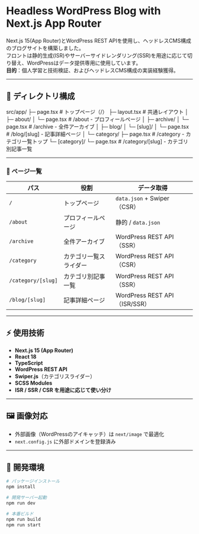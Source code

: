 # Headless WordPress Blog with Next.js App Router

Next.js 15(App Router)とWordPress REST APIを使用し、ヘッドレスCMS構成のブログサイトを構築しました。  
フロントは静的生成(ISR)やサーバーサイドレンダリング(SSR)を用途に応じて切り替え、WordPressはデータ提供専用に使用しています。  
**目的**：個人学習と技術検証、およびヘッドレスCMS構成の実装経験獲得。

---

## 📂 ディレクトリ構成

src/app/
├─ page.tsx # トップページ（/）
├─ layout.tsx # 共通レイアウト
│
├─ about/
│ └─ page.tsx # /about - プロフィールページ
│
├─ archive/
│ └─ page.tsx # /archive - 全件アーカイブ
│
├─ blog/
│ └─ [slug]/
│ └─ page.tsx # /blog/[slug] - 記事詳細ページ
│
└─ category/
├─ page.tsx # /category - カテゴリ一覧トップ
└─ [category]/
└─ page.tsx # /category/[slug] - カテゴリ別記事一覧

---

### 🔹 ページ一覧

| パス                 | 役割                         | データ取得                         |
|---------------------|-----------------------------|------------------------------------|
| `/`                 | トップページ                 | `data.json` + Swiper（CSR）        |
| `/about`            | プロフィールページ           | 静的 / `data.json`                 |
| `/archive`          | 全件アーカイブ               | WordPress REST API（SSR）          |
| `/category`         | カテゴリ一覧スライダー       | WordPress REST API（CSR）          |
| `/category/[slug]`  | カテゴリ別記事一覧           | WordPress REST API（SSR）          |
| `/blog/[slug]`      | 記事詳細ページ               | WordPress REST API（ISR/SSR）      |

---

## ⚡ 使用技術

- **Next.js 15 (App Router)**
- **React 18**
- **TypeScript**
- **WordPress REST API**
- **Swiper.js**（カテゴリスライダー）
- **SCSS Modules**
- **ISR / SSR / CSR を用途に応じて使い分け**

---

## 🖼 画像対応

- 外部画像（WordPressのアイキャッチ）は `next/image` で最適化
- `next.config.js` に外部ドメインを登録済み

---

## 🚀 開発環境

```bash
# パッケージインストール
npm install

# 開発サーバー起動
npm run dev

# 本番ビルド
npm run build
npm run start
